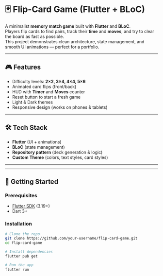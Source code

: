 # 🃏 Flip-Card Game (Flutter + BLoC)

A minimalist **memory match game** built with **Flutter** and **BLoC**.  
Players flip cards to find pairs, track their **time** and **moves**, and try to clear the board as fast as possible.  
This project demonstrates clean architecture, state management, and smooth UI animations — perfect for a portfolio.

---

## 🎮 Features
- Difficulty levels: **2×2, 3×4, 4×4, 5×6**  
- Animated card flips (front/back)  
- HUD with **Timer** and **Moves** counter  
- Reset button to start a fresh game  
- Light & Dark themes  
- Responsive design (works on phones & tablets)  

---

## 🛠️ Tech Stack
- **Flutter** (UI + animations)  
- **BLoC** (state management)  
- **Repository pattern** (deck generation & logic)  
- **Custom Theme** (colors, text styles, card styles)  

---

---

## 🚀 Getting Started

### Prerequisites
- [Flutter SDK](https://docs.flutter.dev/get-started/install) (3.19+)  
- Dart 3+  

### Installation
```bash
# Clone the repo
git clone https://github.com/your-username/flip-card-game.git
cd flip-card-game

# Install dependencies
flutter pub get

# Run the app
flutter run
